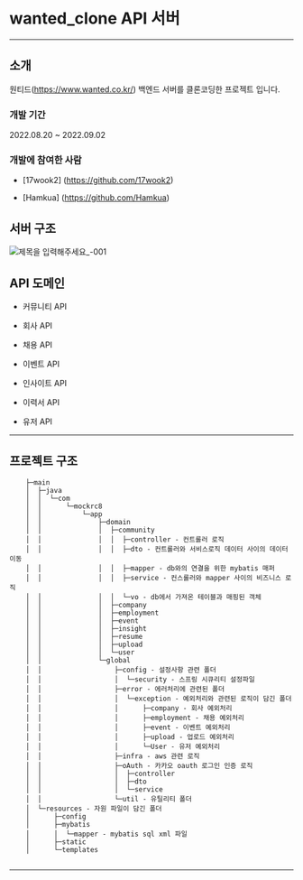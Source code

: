 # wanted_clone API 서버

---

## 소개 	

원티드(https://www.wanted.co.kr/) 백엔드 서버를 클론코딩한 프로젝트 입니다. 



### 개발 기간

2022.08.20 ~ 2022.09.02



### 개발에 참여한 사람

- [17wook2] (https://github.com/17wook2)

- [Hamkua] (https://github.com/Hamkua)

  



## 서버 구조

![제목을 입력해주세요_-001](https://user-images.githubusercontent.com/59720037/187969676-ac9241ba-3878-4004-9519-6f2bf2cfc525.png)


## API 도메인

-  커뮤니티 API

-  회사 API

-  채용 API

-  이벤트 API

-  인사이트 API

-  이력서 API

- 유저 API

  

---

 

## 프로젝트 구조

``` src
    ├─main
    │  ├─java
    │  │  └─com
    │  │      └─mockrc8
    │  │          └─app
    │  │              ├─domain
    │  │              │  ├─community 
    │  │              │  │  ├─controller - 컨트롤러 로직
    │  │              │  │  ├─dto - 컨트롤러와 서비스로직 데이터 사이의 데이터 이동
    │  │              │  │  ├─mapper - db와의 연결을 위한 mybatis 매퍼
    │  │              │  │  ├─service - 컨스롤러와 mapper 사이의 비즈니스 로직
    │  │              │  │  └─vo - db에서 가져온 테이블과 매핑된 객체
    │  │              │  ├─company
    │  │              │  ├─employment
    │  │              │  ├─event
    │  │              │  ├─insight
    │  │              │  ├─resume
    │  │              │  ├─upload
    │  │              │  └─user
    │  │              └─global 
    │  │                  ├─config - 설정사항 관련 폴더
    │  │                  │  └─security - 스프링 시큐리티 설정파일
    │  │                  ├─error - 에러처리에 관련된 폴더
    │  │                  │  └─exception - 예외처리와 관련된 로직이 담긴 폴더
    │  │                  │      ├─company - 회사 예외처리 
    │  │                  │      ├─employment - 채용 예외처리
    │  │                  │      ├─event - 이벤트 예외처리
    │  │                  │      ├─upload - 업로드 예외처리
    │  │                  │      └─User - 유저 예외처리
    │  │                  ├─infra - aws 관련 로직
    │  │                  ├─oAuth - 카카오 oauth 로그인 인증 로직
    │  │                  │  ├─controller
    │  │                  │  ├─dto
    │  │                  │  └─service
    │  │                  └─util - 유틸리티 폴더
    │  └─resources - 자원 파일이 담긴 폴더
    │      ├─config
    │      ├─mybatis
    │      │  └─mapper - mybatis sql xml 파일
    │      ├─static
    │      └─templates
    
```

----
